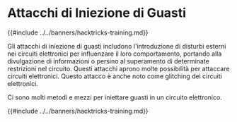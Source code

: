 # Attacchi di Iniezione di Guasti

{{#include ../../banners/hacktricks-training.md}}

Gli attacchi di iniezione di guasti includono l'introduzione di disturbi esterni nei circuiti elettronici per influenzare il loro comportamento, portando alla divulgazione di informazioni o persino al superamento di determinate restrizioni nel circuito. Questi attacchi aprono molte possibilità per attaccare circuiti elettronici. Questo attacco è anche noto come glitching dei circuiti elettronici.

Ci sono molti metodi e mezzi per iniettare guasti in un circuito elettronico.

{{#include ../../banners/hacktricks-training.md}}
